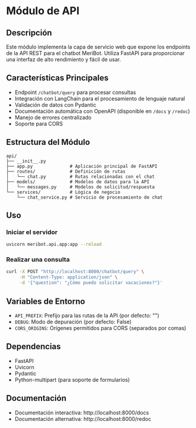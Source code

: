 # Módulo de API

## Descripción
Este módulo implementa la capa de servicio web que expone los endpoints de la API REST para el chatbot MeriBot. Utiliza FastAPI para proporcionar una interfaz de alto rendimiento y fácil de usar.

## Características Principales
- Endpoint `/chatbot/query` para procesar consultas
- Integración con LangChain para el procesamiento de lenguaje natural
- Validación de datos con Pydantic
- Documentación automática con OpenAPI (disponible en `/docs` y `/redoc`)
- Manejo de errores centralizado
- Soporte para CORS

## Estructura del Módulo
```
api/
├── __init__.py
├── app.py              # Aplicación principal de FastAPI
├── routes/             # Definición de rutas
│   └── chat.py         # Rutas relacionadas con el chat
├── models/             # Modelos de datos para la API
│   └── messages.py     # Modelos de solicitud/respuesta
└── services/           # Lógica de negocio
    └── chat_service.py # Servicio de procesamiento de chat
```

## Uso

### Iniciar el servidor
```bash
uvicorn meribot.api.app:app --reload
```

### Realizar una consulta
```bash
curl -X POST "http://localhost:8000/chatbot/query" \
     -H "Content-Type: application/json" \
     -d '{"question": "¿Cómo puedo solicitar vacaciones?"}'
```

## Variables de Entorno
- `API_PREFIX`: Prefijo para las rutas de la API (por defecto: "")
- `DEBUG`: Modo de depuración (por defecto: False)
- `CORS_ORIGINS`: Orígenes permitidos para CORS (separados por comas)

## Dependencias
- FastAPI
- Uvicorn
- Pydantic
- Python-multipart (para soporte de formularios)

## Documentación
- Documentación interactiva: http://localhost:8000/docs
- Documentación alternativa: http://localhost:8000/redoc
